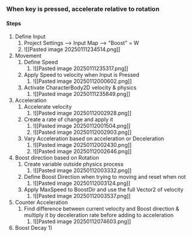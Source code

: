 ### When key is pressed, accelerate relative to rotation
#### Steps
1)  Define Input
	1) Project Settings --> Input Map --> "Boost" = W
	2) ![[Pasted image 20250111234514.png]]
2) Movement
	1) Define Speed
		1) ![[Pasted image 20250111235317.png]]
	2) Apply Speed to velocity when Input is Pressed 
		1) ![[Pasted image 20250112000602.png]]
	3) Activate CharacterBody2D velocity & physics
		1)  ![[Pasted image 20250111235849.png]]
3) Acceleration
	1) Accelerate velocity
		1) ![[Pasted image 20250112002928.png]]
	2) Create a rate of change and apply it
		1) ![[Pasted image 20250112001504.png]]
		2) ![[Pasted image 20250112002903.png]]
	3) Vary Acceleration based on acceleration or Deceleration
		1) ![[Pasted image 20250112002430.png]]
		2) ![[Pasted image 20250112002646.png]]
4) Boost direction based on Rotation
	1) Create variable outside physics process
		1) ![[Pasted image 20250112003332.png]]
	2) Define Boost Direction when trying to moving and reset when not
		1) ![[Pasted image 20250112003124.png]]
	3) Apply MaxSpeed to BoostDir and use the full Vector2 of velocity
		1) ![[Pasted image 20250112003537.png]]
5) Counter Acceleration
	1) Find difference between current velocity and Boost direction & multiply it by deceleration rate before adding to acceleration
		1) ![[Pasted image 20250112074603.png]]
6) Boost Decay
	1) 

